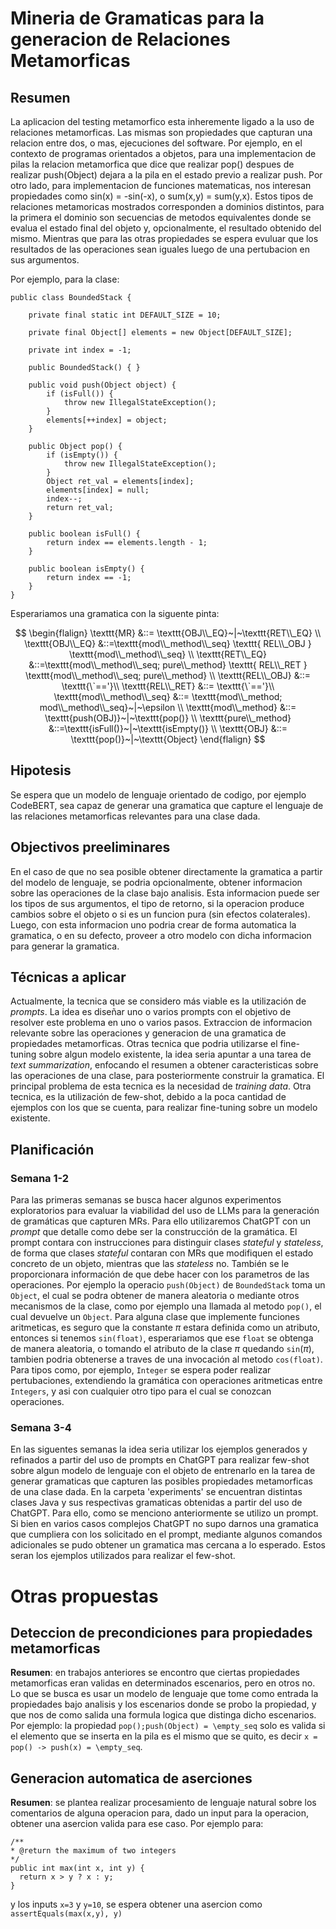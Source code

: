 # Mineria de Gramaticas para la generacion de Relaciones Metamorficas

## Resumen
La aplicacion del testing metamorfico esta inheremente ligado a la uso de relaciones metamorficas. Las mismas son propiedades que capturan una relacion entre dos, o mas, ejecuciones del software. Por ejemplo, en el contexto de programas orientados a objetos, para una implementacion de pilas la relacion metamorfica que dice que realizar pop() despues de realizar push(Object) dejara a la pila en el estado previo a realizar push. Por otro lado, para implementacion de funciones matematicas, nos interesan propiedades como sin(x) = -sin(-x), o sum(x,y) = sum(y,x). Estos tipos de relaciones metamoricas mostrados corresponden a dominios distintos, para la primera el dominio son secuencias de metodos equivalentes donde se evalua el estado final del objeto y, opcionalmente, el resultado obtenido del mismo. Mientras que para las otras propiedades se espera evuluar que los resultados de las operaciones sean iguales luego de una pertubacion en sus argumentos.

Por ejemplo, para la clase:

```
public class BoundedStack {

	private final static int DEFAULT_SIZE = 10;

	private final Object[] elements = new Object[DEFAULT_SIZE];

	private int index = -1;

	public BoundedStack() { }

	public void push(Object object) {
		if (isFull()) {
			throw new IllegalStateException();
		}
		elements[++index] = object;
	}

	public Object pop() {
		if (isEmpty()) {
			throw new IllegalStateException();
		}
		Object ret_val = elements[index];
		elements[index] = null;
		index--;
		return ret_val;
	}
	
	public boolean isFull() {
		return index == elements.length - 1;
	}
	
	public boolean isEmpty() {
		return index == -1;
	}
}
```

Esperariamos una gramatica con la siguente pinta:

$$
\begin{flalign}
    \texttt{MR} &::= \texttt{OBJ\\_EQ}~|~\texttt{RET\\_EQ} \\
    \texttt{OBJ\\_EQ} &::=\texttt{mod\\_method\\_seq} \texttt{ REL\\_OBJ } \texttt{mod\\_method\\_seq} \\
    \texttt{RET\\_EQ} &::=\texttt{mod\\_method\\_seq; pure\\_method} \texttt{ REL\\_RET } \texttt{mod\\_method\\_seq; pure\\_method} \\
    \texttt{REL\\_OBJ} &::= \texttt{\`=='}\\
    \texttt{REL\\_RET} &::= \texttt{\`=='}\\
    \texttt{mod\\_method\\_seq} &::= \texttt{mod\\_method; mod\\_method\\_seq}~|~\epsilon \\
    \texttt{mod\\_method} &::= \texttt{push(OBJ)}~|~\texttt{pop()} \\
    \texttt{pure\\_method} &::=\texttt{isFull()}~|~\texttt{isEmpty()} \\
    \texttt{OBJ} &::= \texttt{pop()}~|~\texttt{Object}
\end{flalign}
$$

## Hipotesis
Se espera que un modelo de lenguaje orientado de codigo, por ejemplo CodeBERT, sea capaz de generar una gramatica que capture el lenguaje de las relaciones metamorficas relevantes para una clase dada.

## Objectivos preeliminares
En el caso de que no sea posible obtener directamente la gramatica a partir del modelo de lenguaje, se podria opcionalmente, obtener informacion sobre las operaciones de la clase bajo analisis. Esta informacion puede ser los tipos de sus argumentos, el tipo de retorno, si la operacion produce cambios sobre el objeto o si es un funcion pura (sin efectos colaterales). Luego, con esta informacion uno podria crear de forma automatica la gramatica, o en su defecto, proveer a otro modelo con dicha informacion para generar la gramatica.

## Técnicas a aplicar
Actualmente, la tecnica que se considero más viable es la utilización de *prompts*. La idea es diseñar uno o varios prompts con el objetivo de resolver este problema en uno o varios pasos. Extraccion de informacion relevante sobre las operaciones y generacion de una gramatica de propiedades metamorficas. Otras tecnica que podria utilizarse el fine-tuning sobre algun modelo existente, la idea seria apuntar a una tarea de *text summarization*, enfocando el resumen a obtener caracteristicas sobre las operaciones de una clase, para posteriormente construir la gramatica. El principal problema de esta tecnica es la necesidad de *training data*. Otra tecnica, es la utilización de few-shot, debido a la poca cantidad de ejemplos con los que se cuenta, para realizar fine-tuning sobre un modelo existente.

## Planificación

### Semana 1-2
Para las primeras semanas se busca hacer algunos experimentos exploratorios para evaluar la viabilidad del uso de LLMs para la generación de gramáticas que capturen MRs. Para ello utilizaremos ChatGPT con un *prompt* que detalle como debe ser la construcción de la gramática. El prompt contara con instrucciones para distinguir clases *stateful* y *stateless*, de forma que clases *stateful* contaran con MRs que modifiquen el estado concreto de un objeto, mientras que las *stateless* no. También se le proporcionara información de que debe hacer con los parametros de las operaciones. Por ejemplo la operacio `push(Object)` de `BoundedStack` toma un `Object`, el cual se podra obtener de manera aleatoria o mediante otros mecanismos de la clase, como por ejemplo una llamada al metodo `pop()`, el cual devuelve un `Object`. Para alguna clase que implemente funciones aritmeticas, es seguro que la constante $\pi$ estara definida como un atributo, entonces si tenemos `sin(float)`, esperariamos que ese `float` se obtenga de manera aleatoria, o tomando el atributo de la clase $\pi$ quedando `sin`($\pi$), tambien podria obtenerse a traves de una invocación al metodo `cos(float)`. Para tipos como, por ejemplo, `Integer` se espera poder realizar pertubaciones, extendiendo la gramática con operaciones aritmeticas entre `Integers`, y asi con cualquier otro tipo para el cual se conozcan operaciones.

### Semana 3-4
En las siguentes semanas la idea seria utilizar los ejemplos generados y refinados a partir del uso de prompts en ChatGPT para realizar few-shot sobre algun modelo de lenguaje con el objeto de entrenarlo en la tarea de generar gramaticas que capturen las posibles propiedades metamorficas de una clase dada.
En la carpeta 'experiments' se encuentran distintas clases Java y sus respectivas gramaticas obtenidas a partir del uso de ChatGPT. Para ello, como se menciono anteriormente se utilizo un prompt. Si bien en varios casos complejos ChatGPT no supo darnos una gramatica que cumpliera con los solicitado en el prompt, mediante algunos comandos adicionales se pudo obtener un gramatica mas cercana a lo esperado. Estos seran los ejemplos utilizados para realizar el few-shot.

# Otras propuestas

## Deteccion de precondiciones para propiedades metamorficas

**Resumen**: en trabajos anteriores se encontro que ciertas propiedades metamorficas eran validas en determinados escenarios, pero en otros no. Lo que se busca es usar un modelo de lenguaje que tome como entrada la propiedades bajo analisis y los escenarios donde se probo la propiedad, y que nos de como salida una formula logica que distinga dicho escenarios. Por ejemplo: la propiedad `pop();push(Object) = \empty_seq` solo es valida si el elemento que se inserta en la pila es el mismo que se quito, es decir `x = pop() -> push(x) = \empty_seq`.

## Generacion automatica de aserciones

**Resumen**: se plantea realizar procesamiento de lenguaje natural sobre los comentarios de alguna operacion para, dado un input para la operacion, obtener una asercion valida para ese caso. Por ejemplo para:
```
/**
* @return the maximum of two integers
*/
public int max(int x, int y) {
  return x > y ? x : y;
}
```

y los inputs `x=3` y `y=10`, se espera obtener una asercion como `assertEquals(max(x,y), y)`
